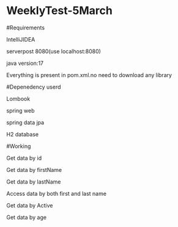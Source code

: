 # WeeklyTest-5March

#Requirements

IntelliJIDEA

serverpost 8080(use localhost:8080)

java version:17

Everything is present in pom.xml.no need to download any library

#Depenedency userd

Lombook

spring web

spring data jpa

H2 database

#Working

Get data by id

Get data by firstName

Get data by lastName

Access data by both first and last name
 
 Get data by Active
 
 Get data by age



